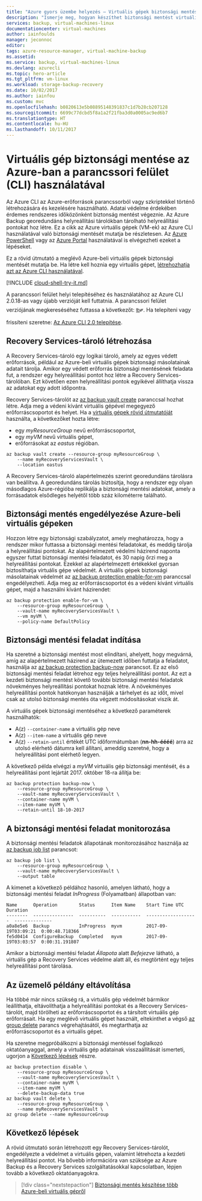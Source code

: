 ```yaml
---
title: "Azure gyors üzembe helyezés – Virtuális gépek biztonsági mentése az Azure CLI használatával | Microsoft Docs"
description: "Ismerje meg, hogyan készíthet biztonsági mentést virtuális gépeiről az Azure CLI használatával."
services: backup, virtual-machines-linux
documentationcenter: virtual-machines
author: iainfoulds
manager: jeconnoc
editor: 
tags: azure-resource-manager, virtual-machine-backup
ms.assetid: 
ms.service: backup, virtual-machines-linux
ms.devlang: azurecli
ms.topic: hero-article
ms.tgt_pltfrm: vm-linux
ms.workload: storage-backup-recovery
ms.date: 10/02/2017
ms.author: iainfou
ms.custom: mvc
ms.openlocfilehash: b0820613e5b08895148391837c1d7b28cb207128
ms.sourcegitcommit: 6699c77dcbd5f8a1a2f21fba3d0a0005ac9ed6b7
ms.translationtype: HT
ms.contentlocale: hu-HU
ms.lasthandoff: 10/11/2017
---
```

# <a name="back-up-a-virtual-machine-in-azure-with-the-cli"></a>Virtuális gép biztonsági mentése az Azure-ban a parancssori felület (CLI) használatával
Az Azure CLI az Azure-erőforrások parancssorból vagy szkriptekkel történő létrehozására és kezelésére használható. Adatai védelme érdekében érdemes rendszeres időközönként biztonság mentést végeznie. Az Azure Backup georedundáns helyreállítási tárolókban tárolható helyreállítási pontokat hoz létre. Ez a cikk az Azure virtuális gépek (VM-ek) az Azure CLI használatával való biztonsági mentését mutatja be részletesen. Az [Azure PowerShell](quick-backup-vm-powershell.md) vagy az [Azure Portal](quick-backup-vm-portal.md) használatával is elvégezheti ezeket a lépéseket.

Ez a rövid útmutató a meglévő Azure-beli virtuális gépek biztonsági mentését mutatja be. Ha létre kell hoznia egy virtuális gépet, [létrehozhatja azt az Azure CLI használatával](../virtual-machines/linux/quick-create-cli.md).

[!INCLUDE [cloud-shell-try-it.md](../../includes/cloud-shell-try-it.md)]

A parancssori felület helyi telepítéséhez és használatához az Azure CLI 2.0.18-as vagy újabb verzióját kell futtatnia. A parancssori felület verziójának megkereséséhez futtassa a következőt: ༖༗. Ha telepíteni vagy frissíteni szeretne: [Az Azure CLI 2.0 telepítése](/cli/azure/install-azure-cli). 


## <a name="create-a-recovery-services-vault"></a>Recovery Services-tároló létrehozása
A Recovery Services-tároló egy logikai tároló, amely az egyes védett erőforrások, például az Azure-beli virtuális gépek biztonsági másolatainak adatait tárolja. Amikor egy védett erőforrás biztonsági mentésének feladata fut, a rendszer egy helyreállítási pontot hoz létre a Recovery Services-tárolóban. Ezt követően ezen helyreállítási pontok egyikével állíthatja vissza az adatokat egy adott időpontra.

Recovery Services-tárolót az [az backup vault create](https://docs.microsoft.com/cli/azure/backup/vault#az_backup_vault_create) paranccsal hozhat létre. Adja meg a védeni kívánt virtuális gépével megegyező erőforráscsoportot és helyet. Ha a [virtuális gépek rövid útmutatóját](../virtual-machines/linux/quick-create-cli.md) használta, a következőket hozta létre:

- egy *myResourceGroup* nevű erőforráscsoportot,
- egy *myVM* nevű virtuális gépet,
- erőforrásokat az *eastus* régióban.

```azurecli-interactive 
az backup vault create --resource-group myResourceGroup \
    --name myRecoveryServicesVault \
    --location eastus
```

A Recovery Services-tároló alapértelmezés szerint georedundáns tárolásra van beállítva. A georedundáns tárolás biztosítja, hogy a rendszer egy olyan másodlagos Azure-régióba replikálja a biztonsági mentési adatokat, amely a forrásadatok elsődleges helyétől több száz kilométerre található.


## <a name="enable-backup-for-an-azure-vm"></a>Biztonsági mentés engedélyezése Azure-beli virtuális gépeken
Hozzon létre egy biztonsági szabályzatot, amely meghatározza, hogy a rendszer mikor futtassa a biztonsági mentési feladatokat, és meddig tárolja a helyreállítási pontokat. Az alapértelmezett védelmi házirend naponta egyszer futtat biztonsági mentési feladatot, és 30 napig őrzi meg a helyreállítási pontokat. Ezekkel az alapértelmezett értékekkel gyorsan biztosíthatja virtuális gépe védelmét. A virtuális gépek biztonsági másolatainak védelmét az [az backup protection enable-for-vm](https://docs.microsoft.com/cli/azure/backup/protection#az_backup_protection_enable_for_vm) paranccsal engedélyezheti. Adja meg az erőforráscsoportot és a védeni kívánt virtuális gépet, majd a használni kívánt házirendet:

```azurecli-interactive 
az backup protection enable-for-vm \
    --resource-group myResourceGroup \
    --vault-name myRecoveryServicesVault \
    --vm myVM \
    --policy-name DefaultPolicy
```


## <a name="start-a-backup-job"></a>Biztonsági mentési feladat indítása
Ha szeretné a biztonsági mentést most elindítani, ahelyett, hogy megvárná, amíg az alapértelmezett házirend az ütemezett időben futtatja a feladatot, használja az [az backup protection backup-now](https://docs.microsoft.com/cli/azure/backup/protection#az_backup_protection_backup_now) parancsot. Ez az első biztonsági mentési feladat létrehoz egy teljes helyreállítási pontot. Az ezt a kezdeti biztonsági mentést követő további biztonsági mentési feladatok növekményes helyreállítási pontokat hoznak létre. A növekményes helyreállítási pontok hatékonyan használják a tárhelyet és az időt, mivel csak az utolsó biztonsági mentés óta végzett módosításokat viszik át.

A virtuális gépek biztonsági mentéséhez a következő paraméterek használhatók:

- A(z) `--container-name` a virtuális gép neve
- A(z) `--item-name` a virtuális gép neve
- A(z) `--retain-until` értékét UTC időformátumban (**nn-hh-éééé**) arra az utolsó elérhető dátumra kell állítani, ameddig szeretné, hogy a helyreállítási pont elérhető legyen.

A következő példa elvégzi a *myVM* virtuális gép biztonsági mentését, és a helyreállítási pont lejártát 2017. október 18-ra állítja be:

```azurecli-interactive 
az backup protection backup-now \
    --resource-group myResourceGroup \
    --vault-name myRecoveryServicesVault \
    --container-name myVM \
    --item-name myVM \
    --retain-until 18-10-2017
```


## <a name="monitor-the-backup-job"></a>A biztonsági mentési feladat monitorozása
A biztonsági mentési feladatok állapotának monitorozásához használja az [az backup job list](https://docs.microsoft.com/cli/azure/backup/job#az_backup_job_list) parancsot:

```azurecli-interactive 
az backup job list \
    --resource-group myResourceGroup \
    --vault-name myRecoveryServicesVault \
    --output table
```

A kimenet a következő példához hasonló, amelyen látható, hogy a biztonsági mentési feladat *InProgress* (Folyamatban) állapotban van:

```
Name      Operation        Status      Item Name    Start Time UTC       Duration
--------  ---------------  ----------  -----------  -------------------  --------------
a0a8e5e6  Backup           InProgress  myvm         2017-09-19T03:09:21  0:00:48.718366
fe5d0414  ConfigureBackup  Completed   myvm         2017-09-19T03:03:57  0:00:31.191807
```

Amikor a biztonsági mentési feladat *Állapota* alatt *Befejezve* látható, a virtuális gép a Recovery Services védelme alatt áll, és megtörtént egy teljes helyreállítási pont tárolása.


## <a name="clean-up-deployment"></a>Az üzemelő példány eltávolítása
Ha többé már nincs szükség rá, a virtuális gép védelmét bármikor leállíthatja, eltávolíthatja a helyreállítási pontokat és a Recovery Services-tárolót, majd törölheti az erőforráscsoportot és a társított virtuális gép erőforrásait. Ha egy meglévő virtuális gépet használt, eltekinthet a végső [az group delete](/cli/azure/group?view=azure-cli-latest#az_group_delete) parancs végrehajtásától, és megtarthatja az erőforráscsoportot és a virtuális gépet.

Ha szeretne megpróbálkozni a biztonsági mentéssel foglalkozó oktatóanyaggal, amely a virtuális gép adatainak visszaállítását ismerteti, ugorjon a [Következő lépések](#next-steps) részre. 

```azurecli-interactive 
az backup protection disable \
    --resource-group myResourceGroup \
    --vault-name myRecoveryServicesVault \
    --container-name myVM \
    --item-name myVM \
    --delete-backup-data true
az backup vault delete \
    --resource-group myResourceGroup \
    --name myRecoveryServicesVault \
az group delete --name myResourceGroup
```


## <a name="next-steps"></a>Következő lépések
A rövid útmutató során létrehozott egy Recovery Services-tárolót, engedélyezte a védelmet a virtuális gépen, valamint létrehozta a kezdeti helyreállítási pontot. Ha bővebb információra van szüksége az Azure Backup és a Recovery Services szolgáltatásokkal kapcsolatban, lépjen tovább a következő oktatóanyagokra.

> [!div class="nextstepaction"]
> [Biztonsági mentés készítése több Azure-beli virtuális gépről](./tutorial-backup-vm-at-scale.md)
